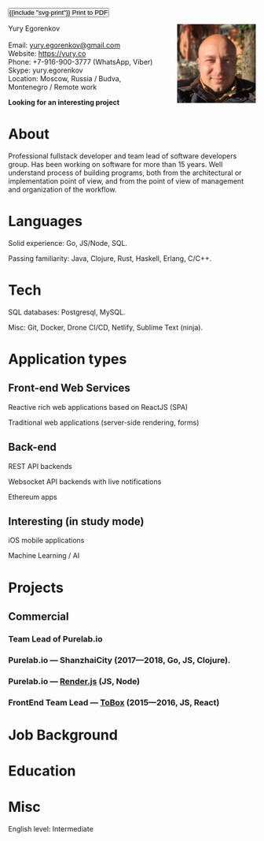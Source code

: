 <p class="text-right gaps-v-letter margin-b-2">
  <span class="block noprint">
    <button type="button" style="padding: 0" onclick="window.print()">
      <span class="fill-faded">{{include "svg-print"}}</span> Print to PDF
    </button>
  </span>
</p>

<div style="float: right; margin-left: 2rem; margin-bottom: 1rem;">
  <img src="images/face.jpg" alt="portrait" style="display: block; max-width: 100%; max-height: 10rem;">
</div>

Yury Egorenkov
<br />
<br />
Email: yury.egorenkov@gmail.com
<br />
Website: https://yury.co
<br />
Phone: +7-916-900-3777 (WhatsApp, Viber)
<br />
Skype: yury.egorenkov
<br />
Location: Moscow, Russia / Budva, Montenegro / Remote work

**Looking for an interesting project**

# About

Professional fullstack developer and team lead of software developers group. Has been working on software for more than 15 years. Well understand process of building programs, both from the architectural or implementation point of view, and from the point of view of management and organization of the workflow.

# Languages

Solid experience: Go, JS/Node, SQL.

Passing familiarity: Java, Clojure, Rust, Haskell, Erlang, C/C++.

# Tech

SQL databases: Postgresql, MySQL.

Misc: Git, Docker, Drone CI/CD, Netlify, Sublime Text (ninja).

# Application types

## Front-end Web Services

Reactive rich web applications based on ReactJS (SPA)

Traditional web applications (server-side rendering, forms)

## Back-end

REST API backends

Websocket API backends with live notifications

Ethereum apps

## Interesting (in study mode)

iOS mobile applications

Machine Learning / AI

# Projects

## Commercial

### Team Lead of Purelab.io

### Purelab.io — ShanzhaiCity <span class="fg-faded font-normal">(2017—2018, Go, JS, Clojure).</span>

### Purelab.io — [Render.js](https://renderjs.io) <span class="fg-faded font-normal">(JS, Node)</span>

### FrontEnd Team Lead — [ToBox](http://tobox.purelab.io) <span class="fg-faded font-normal">(2015—2016, JS, React)</span>

# Job Background


# Education


# Misc

English level: Intermediate


<div class="row-center-center font-small">
  <span class="block fg-blue" data-note="Updated: 2019-03-19"></span>
</div>
